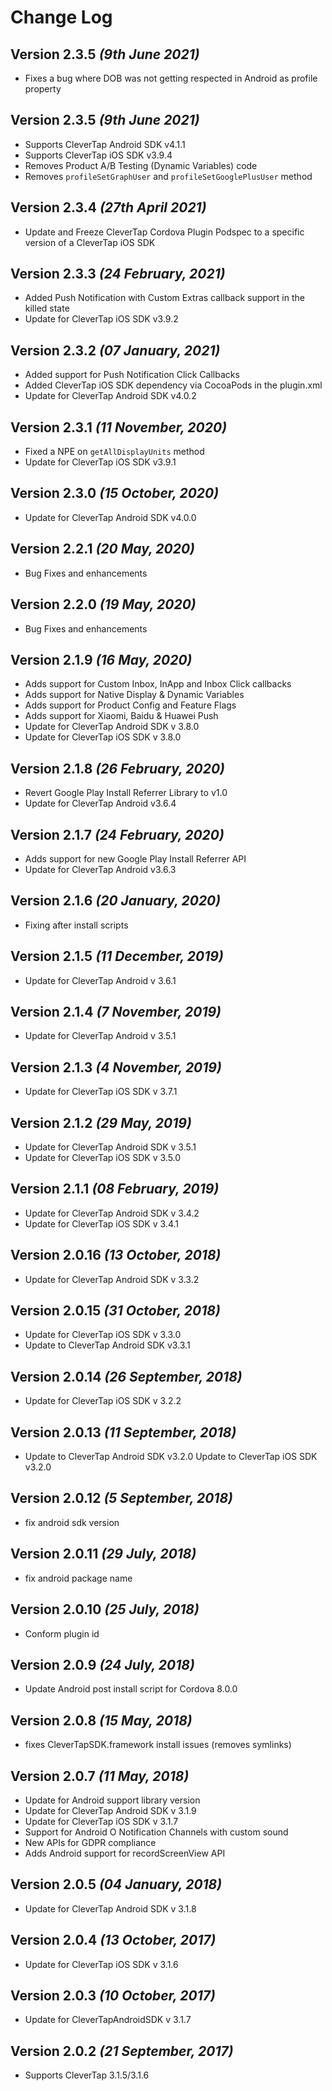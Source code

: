 Change Log
==========

Version 2.3.5 *(9th June 2021)*
-------------------------------------------
- Fixes a bug where DOB was not getting respected in Android as profile property

Version 2.3.5 *(9th June 2021)*
-------------------------------------------
- Supports CleverTap Android SDK v4.1.1
- Supports CleverTap iOS SDK v3.9.4
- Removes Product A/B Testing (Dynamic Variables) code
- Removes `profileSetGraphUser` and `profileSetGooglePlusUser` method

Version 2.3.4 *(27th April 2021)*
-------------------------------------------
- Update and Freeze CleverTap Cordova Plugin Podspec to a specific version of a CleverTap iOS SDK

Version 2.3.3 *(24 February, 2021)*
-------------------------------------------
* Added Push Notification with Custom Extras callback support in the killed state 
* Update for CleverTap iOS SDK v3.9.2

Version 2.3.2 *(07 January, 2021)*
-------------------------------------------
* Added support for Push Notification Click Callbacks
* Added CleverTap iOS SDK dependency via CocoaPods in the plugin.xml
* Update for CleverTap Android SDK v4.0.2

Version 2.3.1 *(11 November, 2020)*
-------------------------------------------
* Fixed a NPE on `getAllDisplayUnits` method
* Update for CleverTap iOS SDK v3.9.1

Version 2.3.0 *(15 October, 2020)*
-------------------------------------------
* Update for CleverTap Android SDK v4.0.0

Version 2.2.1 *(20 May, 2020)*
-------------------------------------------
* Bug Fixes and enhancements

Version 2.2.0 *(19 May, 2020)*
-------------------------------------------
* Bug Fixes and enhancements

Version 2.1.9 *(16 May, 2020)*
-------------------------------------------
* Adds support for Custom Inbox, InApp and Inbox Click callbacks
* Adds support for Native Display & Dynamic Variables
* Adds support for Product Config and Feature Flags
* Adds support for Xiaomi, Baidu & Huawei Push
* Update for CleverTap Android SDK v 3.8.0
* Update for CleverTap iOS SDK v 3.8.0

Version 2.1.8 *(26 February, 2020)*
-------------------------------------------
* Revert Google Play Install Referrer Library to v1.0
* Update for CleverTap Android v3.6.4

Version 2.1.7 *(24 February, 2020)*
-------------------------------------------
* Adds support for new Google Play Install Referrer API
* Update for CleverTap Android v3.6.3

Version 2.1.6 *(20 January, 2020)*
-------------------------------------------
* Fixing after install scripts

Version 2.1.5 *(11 December, 2019)*
-------------------------------------------
* Update for CleverTap Android v 3.6.1

Version 2.1.4 *(7 November, 2019)*
-------------------------------------------
* Update for CleverTap Android v 3.5.1

Version 2.1.3 *(4 November, 2019)*
-------------------------------------------
* Update for CleverTap iOS SDK v 3.7.1

Version 2.1.2 *(29 May, 2019)*
-------------------------------------------
* Update for CleverTap Android SDK v 3.5.1
* Update for CleverTap iOS SDK v 3.5.0

Version 2.1.1 *(08 February, 2019)*
-------------------------------------------
* Update for CleverTap Android SDK v 3.4.2
* Update for CleverTap iOS SDK v 3.4.1

Version 2.0.16 *(13 October, 2018)*
-------------------------------------------
* Update for CleverTap Android SDK v 3.3.2

Version 2.0.15 *(31 October, 2018)*
-------------------------------------------
* Update for CleverTap iOS SDK v 3.3.0
* Update to CleverTap Android SDK v3.3.1

Version 2.0.14 *(26 September, 2018)*
-------------------------------------------
* Update for CleverTap iOS SDK v 3.2.2

Version 2.0.13 *(11 September, 2018)*
-------------------------------------------
* Update to CleverTap Android SDK v3.2.0
Update to CleverTap iOS SDK v3.2.0

Version 2.0.12 *(5 September, 2018)*
-------------------------------------------
* fix android sdk version

Version 2.0.11 *(29 July, 2018)*
-------------------------------------------
* fix android package name

Version 2.0.10 *(25 July, 2018)*
-------------------------------------------
* Conform plugin id

Version 2.0.9 *(24 July, 2018)*
-------------------------------------------
* Update Android post install script for Cordova 8.0.0

Version 2.0.8 *(15 May, 2018)*
-------------------------------------------
* fixes CleverTapSDK.framework install issues (removes symlinks)

Version 2.0.7 *(11 May, 2018)*
-------------------------------------------
* Update for Android support library version
* Update for CleverTap Android SDK v 3.1.9
* Update for CleverTap iOS SDK v 3.1.7
* Support for Android O Notification Channels with custom sound
* New APIs for GDPR compliance
* Adds Android support for recordScreenView API

Version 2.0.5 *(04 January, 2018)*
-------------------------------------------
* Update for CleverTap Android SDK v 3.1.8

Version 2.0.4 *(13 October, 2017)*
-------------------------------------------
* Update for CleverTap iOS SDK v 3.1.6

Version 2.0.3 *(10 October, 2017)*
-------------------------------------------
* Update for CleverTapAndroidSDK v 3.1.7

Version 2.0.2 *(21 September, 2017)*
-------------------------------------------
* Supports CleverTap 3.1.5/3.1.6

